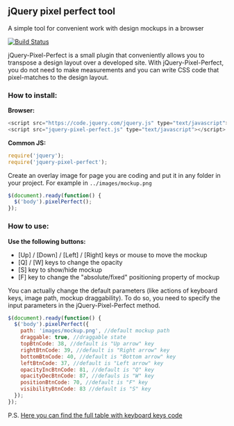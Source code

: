## jQuery pixel perfect tool

A simple tool for convenient work with design mockups in a browser

[![Build Status](https://travis-ci.org/maratfakhreev/jquery-pixel-perfect.svg?branch=master)](https://travis-ci.org/maratfakhreev/jquery-pixel-perfect)

jQuery-Pixel-Perfect is a small plugin that conveniently allows you to transpose a design layout over a developed site. With jQuery-Pixel-Perfect, you do not need to make measurements and you can write CSS code that pixel-matches to the design layout.

### How to install:

**Browser:**
```javascript
<script src="https://code.jquery.com/jquery.js" type="text/javascript"></script>
<script src="jquery-pixel-perfect.js" type="text/javascript"></script>
```

**Common JS:**
```javascript
require('jquery');
require('jquery-pixel-perfect');
```

Create an overlay image for page you are coding and put it in any folder in your project. For example in `../images/mockup.png`

```javascript
$(document).ready(function() {
  $('body').pixelPerfect();
});
```

### How to use:

**Use the following buttons:**

* [Up] / [Down] / [Left] / [Right] keys or mouse to move the mockup
* [Q] / [W] keys to change the opacity
* [S] key to show/hide mockup
* [F] key to change the "absolute/fixed" positioning property of mockup

You can actually change the default parameters (like actions of keyboard keys, image path, mockup draggability). To do so, you need to specify the input parameters in the jQuery-Pixel-Perfect method.

```javascript
$(document).ready(function() {
  $('body').pixelPerfect({
    path: 'images/mockup.png', //default mockup path
    draggable: true, //draggable state
    topBtnCode: 38, //default is "Up arrow" key
    rightBtnCode: 39, //default is "Right arrow" key
    bottomBtnCode: 40, //default is "Bottom arrow" key
    leftBtnCode: 37, //default is "Left arrow" key
    opacityIncBtnCode: 81, //default is "Q" key
    opacityDecBtnCode: 87, //defauls is "W" key
    positionBtnCode: 70, //default is "F" key
    visibilityBtnCode: 83 //default is "S" key
  });
});
```

P.S. [Here you can find the full table with keyboard keys code](http://www.cambiaresearch.com/articles/15/javascript-char-codes-key-codes)
